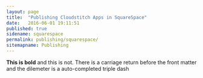 ```yaml
---
layout: page
title:  "Publishing Cloudstitch Apps in SquareSpace"
date:   2016-06-01 19:11:51
published: true
sidename: squarespace
permalink: publishing/squarespace/
sitemapname: Publishing
---
```


**This is bold** and this is not. There is a carriage return before the front matter and the dilemeter is a auto-completed triple dash